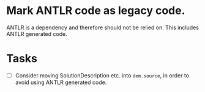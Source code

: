 # Mark ANTLR code as legacy code.
ANTLR is a dependency and therefore should not be relied on.
This includes ANTLR generated code.
# Tasks
* [ ] Consider moving SolutionDescription etc. into `dem.source`, in order to avoid using ANTLR generated code.